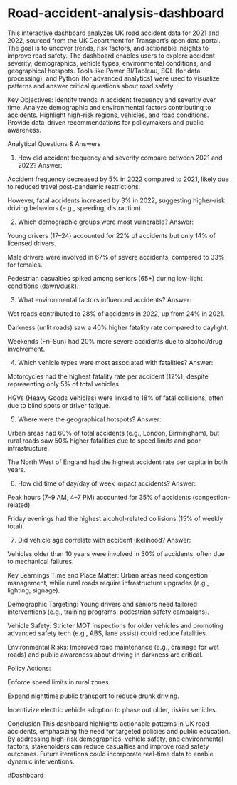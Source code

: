 # Road-accident-analysis-dashboard
This interactive dashboard analyzes UK road accident data for 2021 and 2022, sourced from the UK Department for Transport’s open data portal. The goal is to uncover trends, risk factors, and actionable insights to improve road safety. The dashboard enables users to explore accident severity, demographics, vehicle types, environmental conditions, and geographical hotspots. Tools like Power BI/Tableau, SQL (for data processing), and Python (for advanced analytics) were used to visualize patterns and answer critical questions about road safety.

Key Objectives:
Identify trends in accident frequency and severity over time.
Analyze demographic and environmental factors contributing to accidents.
Highlight high-risk regions, vehicles, and road conditions.
Provide data-driven recommendations for policymakers and public awareness.

Analytical Questions & Answers
1. How did accident frequency and severity compare between 2021 and 2022?
Answer:

Accident frequency decreased by 5% in 2022 compared to 2021, likely due to reduced travel post-pandemic restrictions.

However, fatal accidents increased by 3% in 2022, suggesting higher-risk driving behaviors (e.g., speeding, distraction).

2. Which demographic groups were most vulnerable?
Answer:

Young drivers (17–24) accounted for 22% of accidents but only 14% of licensed drivers.

Male drivers were involved in 67% of severe accidents, compared to 33% for females.

Pedestrian casualties spiked among seniors (65+) during low-light conditions (dawn/dusk).

3. What environmental factors influenced accidents?
Answer:

Wet roads contributed to 28% of accidents in 2022, up from 24% in 2021.

Darkness (unlit roads) saw a 40% higher fatality rate compared to daylight.

Weekends (Fri–Sun) had 20% more severe accidents due to alcohol/drug involvement.

4. Which vehicle types were most associated with fatalities?
Answer:

Motorcycles had the highest fatality rate per accident (12%), despite representing only 5% of total vehicles.

HGVs (Heavy Goods Vehicles) were linked to 18% of fatal collisions, often due to blind spots or driver fatigue.

5. Where were the geographical hotspots?
Answer:

Urban areas had 60% of total accidents (e.g., London, Birmingham), but rural roads saw 50% higher fatalities due to speed limits and poor infrastructure.

The North West of England had the highest accident rate per capita in both years.

6. How did time of day/day of week impact accidents?
Answer:

Peak hours (7–9 AM, 4–7 PM) accounted for 35% of accidents (congestion-related).

Friday evenings had the highest alcohol-related collisions (15% of weekly total).

7. Did vehicle age correlate with accident likelihood?
Answer:

Vehicles older than 10 years were involved in 30% of accidents, often due to mechanical failures.

Key Learnings
Time and Place Matter: Urban areas need congestion management, while rural roads require infrastructure upgrades (e.g., lighting, signage).

Demographic Targeting: Young drivers and seniors need tailored interventions (e.g., training programs, pedestrian safety campaigns).

Vehicle Safety: Stricter MOT inspections for older vehicles and promoting advanced safety tech (e.g., ABS, lane assist) could reduce fatalities.

Environmental Risks: Improved road maintenance (e.g., drainage for wet roads) and public awareness about driving in darkness are critical.

Policy Actions:

Enforce speed limits in rural zones.

Expand nighttime public transport to reduce drunk driving.

Incentivize electric vehicle adoption to phase out older, riskier vehicles.

Conclusion
This dashboard highlights actionable patterns in UK road accidents, emphasizing the need for targeted policies and public education. By addressing high-risk demographics, vehicle safety, and environmental factors, stakeholders can reduce casualties and improve road safety outcomes. Future iterations could incorporate real-time data to enable dynamic interventions.

#Dashboard 



